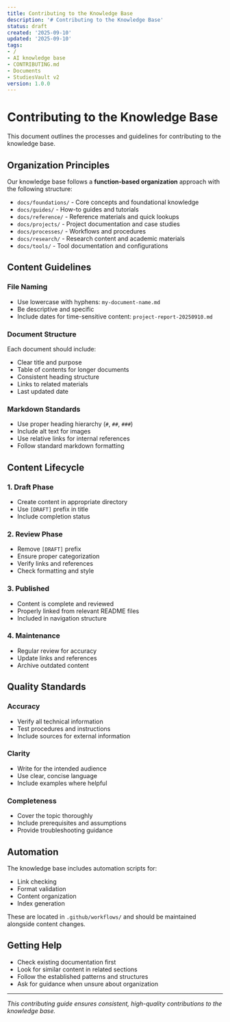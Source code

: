 ```yaml
---
title: Contributing to the Knowledge Base
description: '# Contributing to the Knowledge Base'
status: draft
created: '2025-09-10'
updated: '2025-09-10'
tags:
- /
- AI knowledge base
- CONTRIBUTING.md
- Documents
- StudiesVault v2
version: 1.0.0
---
```


# Contributing to the Knowledge Base

This document outlines the processes and guidelines for contributing to the knowledge base.

## Organization Principles

Our knowledge base follows a **function-based organization** approach with the following structure:

- `docs/foundations/` - Core concepts and foundational knowledge
- `docs/guides/` - How-to guides and tutorials
- `docs/reference/` - Reference materials and quick lookups
- `docs/projects/` - Project documentation and case studies
- `docs/processes/` - Workflows and procedures
- `docs/research/` - Research content and academic materials
- `docs/tools/` - Tool documentation and configurations

## Content Guidelines

### File Naming

- Use lowercase with hyphens: `my-document-name.md`
- Be descriptive and specific
- Include dates for time-sensitive content: `project-report-20250910.md`

### Document Structure

Each document should include:

- Clear title and purpose
- Table of contents for longer documents
- Consistent heading structure
- Links to related materials
- Last updated date

### Markdown Standards

- Use proper heading hierarchy (`#`, `##`, `###`)
- Include alt text for images
- Use relative links for internal references
- Follow standard markdown formatting

## Content Lifecycle

### 1. Draft Phase

- Create content in appropriate directory
- Use `[DRAFT]` prefix in title
- Include completion status

### 2. Review Phase

- Remove `[DRAFT]` prefix
- Ensure proper categorization
- Verify links and references
- Check formatting and style

### 3. Published

- Content is complete and reviewed
- Properly linked from relevant README files
- Included in navigation structure

### 4. Maintenance

- Regular review for accuracy
- Update links and references
- Archive outdated content

## Quality Standards

### Accuracy

- Verify all technical information
- Test procedures and instructions
- Include sources for external information

### Clarity

- Write for the intended audience
- Use clear, concise language
- Include examples where helpful

### Completeness

- Cover the topic thoroughly
- Include prerequisites and assumptions
- Provide troubleshooting guidance

## Automation

The knowledge base includes automation scripts for:

- Link checking
- Format validation
- Content organization
- Index generation

These are located in `.github/workflows/` and should be maintained alongside content changes.

## Getting Help

- Check existing documentation first
- Look for similar content in related sections
- Follow the established patterns and structures
- Ask for guidance when unsure about organization

---

*This contributing guide ensures consistent, high-quality contributions to the knowledge base.*

